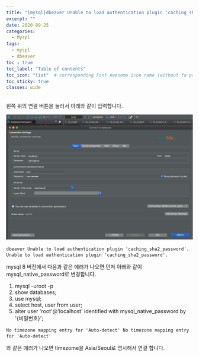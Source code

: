 ```yaml
---
title: "[mysql]dbeaver Unable to load authentication plugin 'caching_sha2_password'. Unable to load authentication plugin 'caching_sha2_password" 
excerpt: ""
date: 2020-09-25
categories:
  - Myspl
tags:
  - myspl
  - dbeaver
toc : true
toc_label: "Table of contents"
toc_icon: "list"  # corresponding Font Awesome icon name (without fa prefix)
toc_sticky: true
classes: wide
---
```


왼쪽 위의 연결 버튼을 눌러서 아래와 같이 입력합니다. 

![dbeaver-mysql-connect](/assets/images/mysql/dbeaver-mysql.jpg)  

```
dbeaver Unable to load authentication plugin 'caching_sha2_password'. Unable to load authentication plugin 'caching_sha2_password'.
```  

mysql 8 버전에서 다음과 같은 에러가 나오면 먼저 아래와 같이 mysql_native_password로 변경합니다. 

1. mysql -uroot -p
1. show databases;
1. use mysql;
1. select host, user from user;
1. alter user 'root'@'localhost' identified with mysql_native_password by '{비밀번호}';

```
No timezone mapping entry for 'Auto-detect' No timezone mapping entry for 'Auto-detect'
```  

와 같은 에러가 나오면 timezome을 Asia/Seoul로 명시해서 연결 합니다. 





